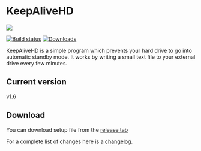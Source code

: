 # KeepAliveHD

<img src="https://github.com/stsrki/KeepAliveHD/blob/master/Design/Images/128x128/App04.png" />

[![Build status](https://ci.appveyor.com/api/projects/status/be2sr7hpx3kj3gee?svg=true)](https://ci.appveyor.com/project/stsrki/keepalivehd) [![Downloads](https://img.shields.io/github/downloads/stsrki/KeepAliveHD/total.svg)](https://github.com/stsrki/KeepAliveHD/releases)

KeepAliveHD is a simple program which prevents your hard drive to go into automatic standby mode. It works by writing a small text file to your external drive every few minutes.

## Current version
v1.6

## Download
You can download setup file from the [release tab](https://github.com/stsrki/KeepAliveHD/releases)

For a complete list of changes here is a [changelog](https://github.com/stsrki/keepalivehd/blob/master/CHANGES.md).
